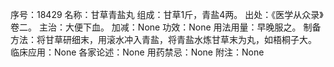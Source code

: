 序号：18429
名称：甘草青盐丸
组成：甘草1斤，青盐4两。
出处：《医学从众录》卷二。
主治：大便下血。
加减：None
功效：None
用法用量：早晚服之。
制备方法：将甘草研细末，用滚水冲入青盐，将青盐水炼甘草末为丸，如梧桐子大。
临床应用：None
各家论述：None
用药禁忌：None
附注：None
